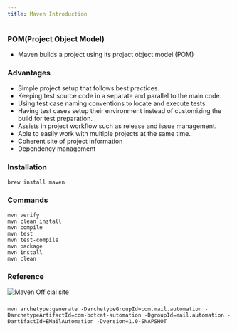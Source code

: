 ```yaml
---
title: Maven Introduction
---
```


### POM(Project Object Model)
- Maven builds a project using its project object model (POM) 

### Advantages

- Simple project setup that follows best practices.
- Keeping test source code in a separate and parallel to the main code.
- Using test case naming conventions to locate and execute tests.
- Having test cases setup their environment instead of customizing the build for test preparation.
- Assists in project workflow such as release and issue management.
- Able to easily work with multiple projects at the same time.
- Coherent site of project information
- Dependency management

### Installation
```Bash
brew install maven
````

### Commands
```Maven
mvn verify
mvn clean install
mvn compile
mvn test
mvn test-compile
mvn package
mvn install
mvn clean
```
### Reference 
![Maven Official site](https://maven.apache.org/)

### 
```maven
mvn archetype:generate -DarchetypeGroupId=com.mail.automation -DarchetypeArtifactId=com-botcat-automation -DgroupId=mail.automation -DartifactId=EMailAutomation -Dversion=1.0-SNAPSHOT
```
